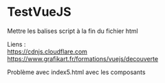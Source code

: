 # TestVueJS

Mettre les balises script à la fin du fichier html

Liens :<br>
https://cdnjs.cloudflare.com<br>
https://www.grafikart.fr/formations/vuejs/decouverte

Problème avec index5.html avec les composants
